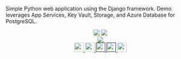 Simple Python web application using the Django framework. Demo leverages App Services, Key Vault, Storage, and Azure Database for PostgreSQL. 

<span style="display:block;text-align:center">
<a href="https://azure.com/e/adda9f225d3743dead44e17e7908d1e5"><img src="https://img.shields.io/badge/Cost-$302/month-success" /></a>
<img src="https://img.shields.io/badge/Time-10 minutes-orange" />
</span>

<span style="display:block;text-align:center">
<a href="https://portal.azure.com/#create/Microsoft.Template/uri/https%3A%2F%2Fraw.githubusercontent.com%2Fralacher%2Fdjangoapp%2Fmaster%2Farm-templates%2Fazuredeploy.json" target="_blank">
  <img src="https://aka.ms/deploytoazurebutton"/>
</a>
</span>

<span style="display:block;text-align:center">
  <a href="https://docs.microsoft.com/en-us/azure/app-service/tutorial-python-postgresql-app">
  <img width="25px" src="http://www.pngpix.com/wp-content/uploads/2016/07/PNGPIX-COM-Microsoft-Logo-Icon-PNG-Transparent.png">
</a>
<a href="https://github.com/ralacher/djangoapp/">
  <img width="25px" src="https://github.githubassets.com/images/modules/logos_page/GitHub-Mark.png">
</a>
<a target="_self" href="">
  <img height="25px" src="https://opsgility.com/Images/azure-icons/azure-logo.png">
</a>
<a target="_self" href="">
  <img height="25px" src="https://static.djangoproject.com/img/logos/django-logo-negative.png">
</a>
<a href="mailto:robertlacher@microsoft.com?subject=Deploying Django in Azure&body=Please+find+references+and+links+for+the+Django+on+App+Services+demo+that+we+discussed.%0A%0AGitHub+repository%0Ahttps%3A%2F%2Fgithub.com%2Fralacher%2Fazure-dashboards%2Fblob%2Fmain%2Fwidgets%2Fdjango.md%0A%0AAzure+Pricing+Calculator%0Ahttps%3A%2F%2Fazure.com%2Fe%2Fadda9f225d3743dead44e17e7908d1e5%0A%0AMicrosoft+Documentation%0Ahttps%3A%2F%2Fdocs.microsoft.com%2Fen-us%2Fazure%2Fapp-service%2Ftutorial-python-postgresql-app"><img src="https://img.shields.io/badge/Share-informational?logo=mail.ru" height="25px"/></a>
  </span>

